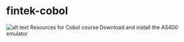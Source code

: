 # fintek-cobol
![alt text](http://url/to/img.png)
Resources for Cobol course
Download and install the AS400 emulator 
